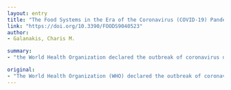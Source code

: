 ```yaml
---
layout: entry
title: "The Food Systems in the Era of the Coronavirus (COVID-19) Pandemic Crisis"
link: "https://doi.org/10.3390/FOODS9040523"
author:
- Galanakis, Charis M.

summary:
- "the World Health Organization declared the outbreak of coronavirus disease (COVID-19), a global pandemic. The current article explores the food systems in the era of the outbreak. It also highlights the global food security issues arising from the fact that one-third of the world&rsquo;s population is on lockdown. This article underlines the importance of sustainability in the food chain in order to avoid or reduce the frequency of relevant food and health crises in the future."

original:
- "The World Health Organization (WHO) declared the outbreak of coronavirus disease (COVID-19, broadly referred to as &ldquo;coronavirus&rdquo;) a global pandemic, while thousands of infections and deaths are reported daily. The current article explores the food systems in the era of the COVID-19 pandemic crisis. It provides insights about the properties of bioactive ingredients of foods and herbs for the support of the human immune system against infections before discussing the possibility of COVID-19 transmission through the food chain. It also highlights the global food security issues arising from the fact that one-third of the world&rsquo;s population is on lockdown. Finally, it underlines the importance of sustainability in the food chain in order to avoid or reduce the frequency of relevant food and health crises in the future."
---
```


